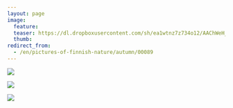 ```yaml
---
layout: page
image:
  feature:
  teaser: https://dl.dropboxusercontent.com/sh/ea1wtnz7z734o12/AAChWeH_ykaXjavg26qLRRKFa/luontokuvat/syksy/3/DS42109-245px.jpg
  thumb:
redirect_from:
  - /en/pictures-of-finnish-nature/autumn/00089
---
```


[![](https://dl.dropboxusercontent.com/sh/ea1wtnz7z734o12/AAAszHBv1XNIt_-IUlXnTpdBa/luontokuvat/syksy/3/DS42120-800px.jpg)](https://dl.dropboxusercontent.com/sh/ea1wtnz7z734o12/AADOFthHzPu3Xmjn1OJh22HTa/luontokuvat/syksy/3/DS42120.jpg)

[![](https://dl.dropboxusercontent.com/sh/ea1wtnz7z734o12/AADcc2o-lIUvGqETInXHIFsZa/luontokuvat/syksy/3/DS42107-800px.jpg)](https://dl.dropboxusercontent.com/sh/ea1wtnz7z734o12/AAB2YrSeL_NJH1gdvSHCXaxRa/luontokuvat/syksy/3/DS42107.jpg)

[![](https://dl.dropboxusercontent.com/sh/ea1wtnz7z734o12/AACn8VpbguCOoPqrklMZiY-oa/luontokuvat/syksy/3/DS42109-800px.jpg)](https://dl.dropboxusercontent.com/sh/ea1wtnz7z734o12/AAA4ZXlc9L0l420WBxUJRrtza/luontokuvat/syksy/3/DS42109.jpg)
